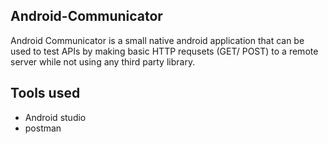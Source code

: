 ## Android-Communicator
Android Communicator is a small native android application that can be used to test APIs by making basic HTTP requsets (GET/ POST) to a remote server while not using any third party library.

## Tools used
- Android studio
- postman
